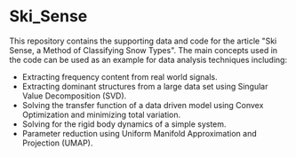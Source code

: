 # Ski_Sense
This repository contains the supporting data and code for the article "Ski Sense, a Method of Classifying Snow Types".
The main concepts used in the code can be used as an example for data analysis techniques including:
- Extracting frequency content from real world signals.
- Extracting dominant structures from a large data set using Singular Value Decomposition (SVD).
- Solving the transfer function of a data driven model using Convex Optimization and minimizing total variation.
- Solving for the rigid body dynamics of a simple system.
- Parameter reduction using Uniform Manifold Approximation and Projection (UMAP).
